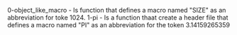 0-object_like_macro - Is function that defines a macro named "SIZE" as an abbreviation for toke 1024.
1-pi - Is a function thaat create a header file that defines a macro named "PI" as an abbreviation for the token 3.14159265359

